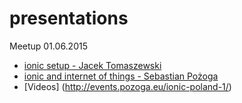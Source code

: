 # presentations

Meetup 01.06.2015
* [ionic setup - Jacek Tomaszewski ](http://jtomaszewski.github.io/slides-ionic-setup/)
* [ionic and internet of things - Sebastian Pożoga ](https://docs.google.com/presentation/d/1hhx5Xog-pSUlxGJ_QW0dkxgitOqbF43g9BAW2x6Q2ys/edit?usp=sharing)
* [Videos] (http://events.pozoga.eu/ionic-poland-1/)
